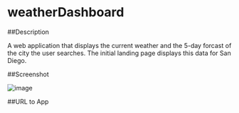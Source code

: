 # weatherDashboard

##Description

A web application that displays the current weather and the 5-day forcast of the city the user searches. The initial landing page displays this data for San Diego.

##Screenshot

![image](https://user-images.githubusercontent.com/112663656/198859584-5e880983-e237-40c7-a936-3ef0d05e6b39.png)


##URL to App
